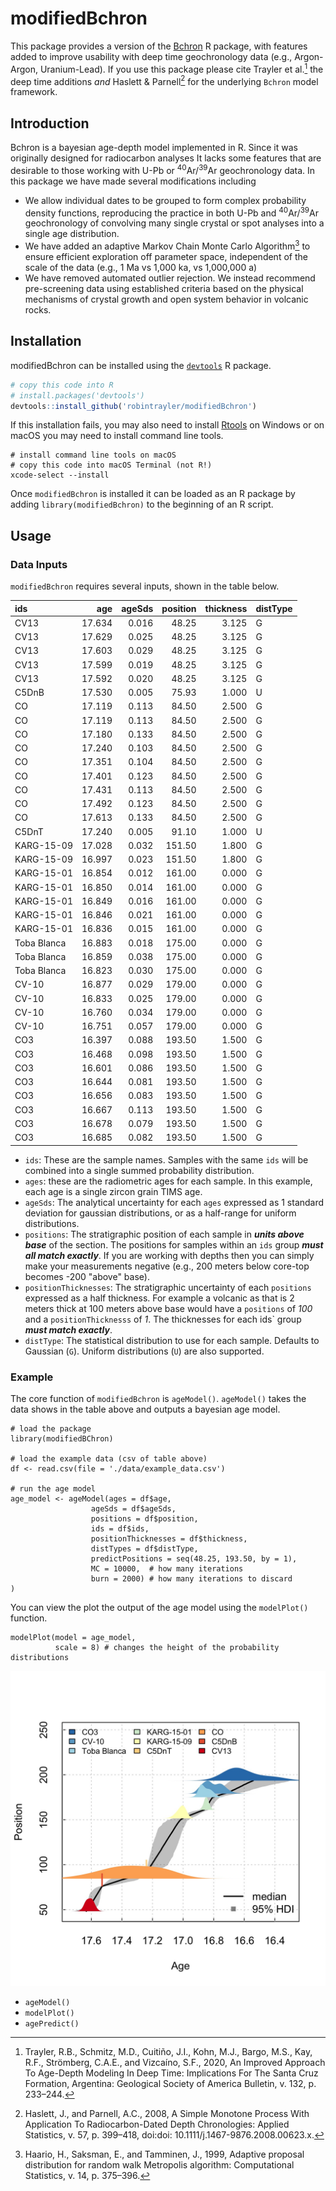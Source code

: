# modifiedBchron

This package provides a version of the [Bchron](https://github.com/andrewcparnell/Bchron/tree/master/R) R package, with features added to improve usability with deep time geochronology data (e.g., Argon-Argon, Uranium-Lead). If you use this package please cite Trayler et al.[^1] the deep time additions *and* Haslett & Parnell[^2] for the underlying `Bchron` model framework.

## Introduction

Bchron is a bayesian age-depth model implemented in R. Since it was originally designed for radiocarbon analyses It lacks some features that are desirable to those working with U-Pb or <sup>40</sup>Ar/<sup>39</sup>Ar geochronology data. In this package we have made several modifications including 

* We allow individual dates to be grouped to form complex probability density functions, reproducing the practice in both U-Pb and <sup>40</sup>Ar/<sup>39</sup>Ar geochronology of convolving many single crystal or spot analyses into a single age distribution.
* We have added an adaptive Markov Chain Monte Carlo Algorithm[^3] to ensure efficient exploration off parameter space, independent of the scale of the data (e.g., 1 Ma vs 1,000 ka, vs 1,000,000 a)
* We have removed automated outlier rejection. We instead recommend pre-screening data using established criteria based on the physical mechanisms of crystal growth and open system behavior in volcanic rocks. 

## Installation

modifiedBchron can be installed using the [`devtools`](https://github.com/r-lib/devtools) R package.  

```r
# copy this code into R
# install.packages('devtools')
devtools::install_github('robintrayler/modifiedBchron')
```

If this installation fails, you may also need to install [Rtools](https://cran.rstudio.com/bin/windows/Rtools/) on Windows or on macOS you may need to install command line tools.

```
# install command line tools on macOS
# copy this code into macOS Terminal (not R!)
xcode-select --install
```

Once `modifiedBchron` is installed it can be loaded as an R package by adding `library(modifiedBchron)` to the beginning of an R script. 

## Usage
### Data Inputs 
`modifiedBchron` requires several inputs, shown in the table below.

|ids         |    age| ageSds| position| thickness|distType |
|:-----------|------:|------:|--------:|---------:|:--------|
|CV13        | 17.634|  0.016|    48.25|     3.125|G        |
|CV13        | 17.629|  0.025|    48.25|     3.125|G        |
|CV13        | 17.603|  0.029|    48.25|     3.125|G        |
|CV13        | 17.599|  0.019|    48.25|     3.125|G        |
|CV13        | 17.592|  0.020|    48.25|     3.125|G        |
|C5DnB       | 17.530|  0.005|    75.93|     1.000|U        |
|CO          | 17.119|  0.113|    84.50|     2.500|G        |
|CO          | 17.119|  0.113|    84.50|     2.500|G        |
|CO          | 17.180|  0.133|    84.50|     2.500|G        |
|CO          | 17.240|  0.103|    84.50|     2.500|G        |
|CO          | 17.351|  0.104|    84.50|     2.500|G        |
|CO          | 17.401|  0.123|    84.50|     2.500|G        |
|CO          | 17.431|  0.113|    84.50|     2.500|G        |
|CO          | 17.492|  0.123|    84.50|     2.500|G        |
|CO          | 17.613|  0.133|    84.50|     2.500|G        |
|C5DnT       | 17.240|  0.005|    91.10|     1.000|U        |
|KARG-15-09  | 17.028|  0.032|   151.50|     1.800|G        |
|KARG-15-09  | 16.997|  0.023|   151.50|     1.800|G        |
|KARG-15-01  | 16.854|  0.012|   161.00|     0.000|G        |
|KARG-15-01  | 16.850|  0.014|   161.00|     0.000|G        |
|KARG-15-01  | 16.849|  0.016|   161.00|     0.000|G        |
|KARG-15-01  | 16.846|  0.021|   161.00|     0.000|G        |
|KARG-15-01  | 16.836|  0.015|   161.00|     0.000|G        |
|Toba Blanca | 16.883|  0.018|   175.00|     0.000|G        |
|Toba Blanca | 16.859|  0.038|   175.00|     0.000|G        |
|Toba Blanca | 16.823|  0.030|   175.00|     0.000|G        |
|CV-10       | 16.877|  0.029|   179.00|     0.000|G        |
|CV-10       | 16.833|  0.025|   179.00|     0.000|G        |
|CV-10       | 16.760|  0.034|   179.00|     0.000|G        |
|CV-10       | 16.751|  0.057|   179.00|     0.000|G        |
|CO3         | 16.397|  0.088|   193.50|     1.500|G        |
|CO3         | 16.468|  0.098|   193.50|     1.500|G        |
|CO3         | 16.601|  0.086|   193.50|     1.500|G        |
|CO3         | 16.644|  0.081|   193.50|     1.500|G        |
|CO3         | 16.656|  0.083|   193.50|     1.500|G        |
|CO3         | 16.667|  0.113|   193.50|     1.500|G        |
|CO3         | 16.678|  0.079|   193.50|     1.500|G        |
|CO3         | 16.685|  0.082|   193.50|     1.500|G        |

* `ids`: These are the sample names. Samples with the same `ids` will be combined into a single summed probability distribution. 
* `ages`: these are the radiometric ages for each sample. In this example, each age is a single zircon grain TIMS age.
* `ageSds`: The analytical uncertainty for each `ages` expressed as 1 standard deviation for gaussian distributions, or as a half-range for uniform distributions.
* `positions`: The stratigraphic position of each sample in ***units above base*** of the section. The positions for samples within an `ids` group ***must all match exactly***. If you are working with depths then you can simply make your measurements negative (e.g., 200 meters below core-top becomes -200 "above" base). 
* `positionThicknesses`: The stratigraphic uncertainty of each `positions` expressed as a half thickness. For example a volcanic as that is 2 meters thick at  100 meters above base would have a `positions` of *100* and a `positionThicknesss` of *1*. The thicknesses for each ids` group ***must match exactly***.
* `distType`: The statistical distribution to use for each sample. Defaults to Gaussian (`G`). Uniform distributions (`U`) are also supported.

### Example 

The core function of `modifiedBchron` is `ageModel()`. `ageModel()` takes the data shows in the table above and outputs a bayesian age model. 

```{r}
# load the package
library(modifiedBChron) 

# load the example data (csv of table above)
df <- read.csv(file = './data/example_data.csv')

# run the age model
age_model <- ageModel(ages = df$age,
                  ageSds = df$ageSds,
                  positions = df$position,
                  ids = df$ids,
                  positionThicknesses = df$thickness,
                  distTypes = df$distType,
                  predictPositions = seq(48.25, 193.50, by = 1),
                  MC = 10000,  # how many iterations 
                  burn = 2000) # how many iterations to discard
)
```

You can view the plot the output of the age model using the `modelPlot()` function. 

```{r}
modelPlot(model = age_model, 
          scale = 8) # changes the height of the probability distributions
```

![](./figures/example_model.jpg)


* `ageModel()`
* `modelPlot()`
* `agePredict()`

[^1]: Trayler, R.B., Schmitz, M.D., Cuitiño, J.I., Kohn, M.J., Bargo, M.S., Kay, R.F., Strömberg, C.A.E., and Vizcaíno, S.F., 2020, An Improved Approach To Age-Depth Modeling In Deep Time: Implications For The Santa Cruz Formation, Argentina: Geological Society of America Bulletin, v. 132, p. 233–244.

[^2]: Haslett, J., and Parnell, A.C., 2008, A Simple Monotone Process With Application To Radiocarbon-Dated Depth Chronologies: Applied Statistics, v. 57, p. 399–418, doi:doi: 10.1111/j.1467-9876.2008.00623.x.

[^3]: Haario, H., Saksman, E., and Tamminen, J., 1999, Adaptive proposal distribution for random walk Metropolis algorithm: Computational Statistics, v. 14, p. 375–396.


